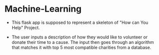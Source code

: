 # Machine-Learning

* This flask app is supposed to represent a skeleton of "How can You Help" Project.   

* The user inputs a description of how they would like to volunteer or donate their time to a cause. The input then goes through an algorithm that matches it with top 5 most compatible charities from a database.

